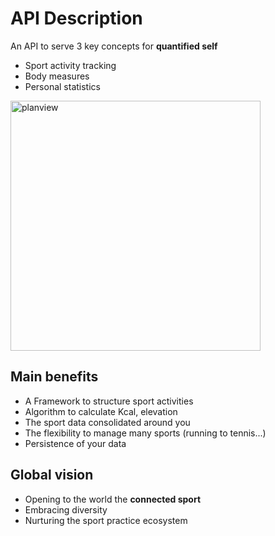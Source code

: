 # API Description

An API to serve 3 key concepts for **quantified self**

* Sport activity tracking
* Body measures
* Personal statistics


<div markdown="1">

<img src="https://s3.eu-central-1.amazonaws.com/tempdecathloncoachinfo/sports-data-description.png" alt="planview" style="width: 400px;"/>

</div>

## Main benefits
* A Framework to structure sport activities
* Algorithm to calculate Kcal, elevation
* The sport data consolidated around you
* The flexibility to manage many sports (running to tennis...)
* Persistence of your data 



## Global vision
* Opening to the world the **connected sport**
* Embracing diversity
* Nurturing the sport practice ecosystem

